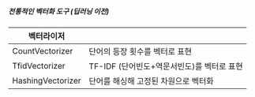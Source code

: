##### 전통적인 벡터화 도구 (딥러닝 이전)

| 벡터라이저           |                                       |
|-----------------|---------------------------------------|
| CountVectorizer | 단어의 등장 횟수를 벡터로 표현            |
| TfidVectorizer  | TF-IDF (단어빈도+역문서빈도)를 벡터로 표현 |
| HashingVectorizer | 단어를 해싱해 고정된 차원으로 벡터화       |
